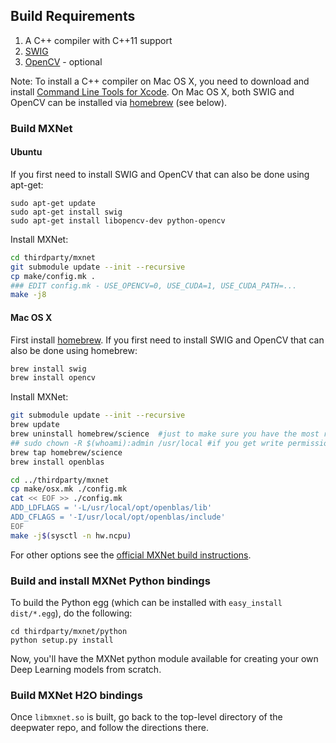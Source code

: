 ## Build Requirements

1. A C++ compiler with C++11 support
1. [SWIG](http://www.swig.org/)
1. [OpenCV](http://opencv.org) - optional

Note: To install a C++ compiler on Mac OS X, you need to download and install [Command Line Tools for Xcode](http://osxdaily.com/2014/02/12/install-command-line-tools-mac-os-x/).  On Mac OS X, both SWIG and OpenCV can be installed via [homebrew](http://brew.sh) (see below). 

### Build MXNet 

#### Ubuntu

If you first need to install SWIG and OpenCV that can also be done using apt-get:

```
sudo apt-get update
sudo apt-get install swig
sudo apt-get install libopencv-dev python-opencv
```

Install MXNet: 

```bash
cd thirdparty/mxnet
git submodule update --init --recursive
cp make/config.mk .
### EDIT config.mk - USE_OPENCV=0, USE_CUDA=1, USE_CUDA_PATH=...
make -j8
```

#### Mac OS X

First install [homebrew](http://brew.sh).  If you first need to install SWIG and OpenCV that can also be done using homebrew:

```bash
brew install swig
brew install opencv
```

Install MXNet: 

```bash
git submodule update --init --recursive
brew update
brew uninstall homebrew/science  #just to make sure you have the most recent 
## sudo chown -R $(whoami):admin /usr/local #if you get write permission issues
brew tap homebrew/science
brew install openblas

cd ../thirdparty/mxnet 
cp make/osx.mk ./config.mk
cat << EOF >> ./config.mk
ADD_LDFLAGS = '-L/usr/local/opt/openblas/lib'
ADD_CFLAGS = '-I/usr/local/opt/openblas/include'
EOF
make -j$(sysctl -n hw.ncpu)
```

For other options see the [official MXNet build instructions](http://mxnet.readthedocs.io/en/latest/how_to/build.html).

### Build and install MXNet Python bindings
To build the Python egg (which can be installed with `easy_install dist/*.egg`), do the following:

```
cd thirdparty/mxnet/python
python setup.py install
```

Now, you'll have the MXNet python module available for creating your own Deep Learning models from scratch.

### Build MXNet H2O bindings
Once `libmxnet.so` is built, go back to the top-level directory of the deepwater repo, and follow the directions there.
